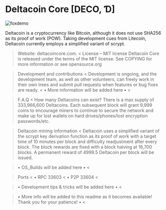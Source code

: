 # Deltacoin Core [DECO, Ɗ]
 
 ![foxdemo](https://deltacoincore.com/assets/img/DCSOCIALPP.jpg)
 
Deltacoin is a cryptocurrency like Bitcoin, although it does not use SHA256 as its proof of work (POW). Taking development cues from Litecoin, Deltacoin currently employs a simplified variant of scrypt.

> Website: deltacoincore.com. <
License – MIT license
Deltacoin Core is released under the terms of the MIT license. See COPYING for more information or see opensource.org

> Development and contributions <
Development is ongoing, and the development team, as well as other volunteers, can freely work in their own trees and submit pull requests when features or bug fixes are ready.
< • More information will be added here • >

> F.A.Q <
How many Deltacoins can exist?
There is a max supply of 333,966,600 Deltacoins.
Each subsequent block will grant 9,999 coins to encourage miners to continue to secure the network and make up for lost wallets on hard drives/phones/lost encryption passwords/etc.

> Deltacoin mining information <
Deltacoin uses a simplified variant of the scrypt key derivation function as its proof of work with a target time of 10 minutes per block and difficulty readjustment after every block. The block rewards are fixed with a block halving at 16,700 blocks. A permanent reward of 4999.5 Deltacoin per block will be issued.

> • OS_Builds will be added here • <

> Ports <
> • RPC	33603 <
> • P2P	33604 <

> • Development tips & tricks will be added here • <

> • More info will be added to this readme as it becomes available! Thank you for your patience! • <
> 
